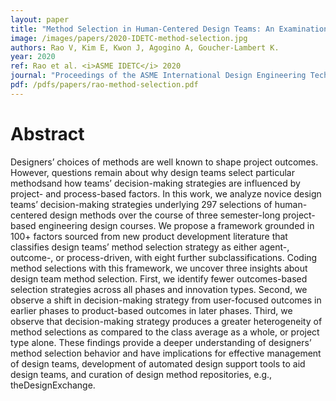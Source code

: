 ```yaml
---
layout: paper
title: "Method Selection in Human-Centered Design Teams: An Examination of Decision-Making Strategies"
image: /images/papers/2020-IDETC-method-selection.jpg
authors: Rao V, Kim E, Kwon J, Agogino A, Goucher-Lambert K.
year: 2020
ref: Rao et al. <i>ASME IDETC</i> 2020
journal: "Proceedings of the ASME International Design Engineering Technical Conferences (2020)."
pdf: /pdfs/papers/rao-method-selection.pdf
---
```


# Abstract

Designers’ choices of methods are well known to shape project outcomes. However, questions remain about why design teams select particular methodsand how teams’ decision-making strategies are influenced by project- and process-based factors. In this work, we analyze novice design teams’ decision-making strategies underlying 297 selections of human-centered design methods over the course of three semester-long project-based engineering design courses. We propose a framework grounded in 100+ factors sourced from new product development literature that classifies design teams’ method selection strategy as either agent-, outcome-, or process-driven, with eight further subclassifications. Coding method selections with this framework, we uncover three insights about design team method selection. First, we identify fewer outcomes-based selection strategies across all phases and innovation types. Second, we observe a shift in decision-making strategy from user-focused outcomes in earlier phases to product-based outcomes in later phases. Third, we observe that decision-making strategy produces a greater heterogeneity of method selections as compared to the class average as a whole, or project type alone. These findings provide a deeper understanding of designers’ method selection behavior and have implications for effective management of design teams, development of automated design support tools to aid design teams, and curation of design method repositories, e.g., theDesignExchange.
